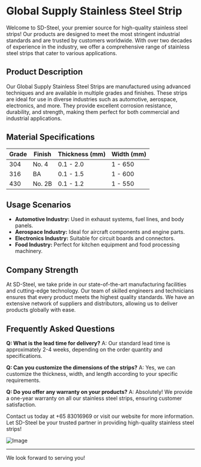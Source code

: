 # Global Supply Stainless Steel Strip

Welcome to SD-Steel, your premier source for high-quality stainless steel strips! Our products are designed to meet the most stringent industrial standards and are trusted by customers worldwide. With over two decades of experience in the industry, we offer a comprehensive range of stainless steel strips that cater to various applications.

## Product Description

Our Global Supply Stainless Steel Strips are manufactured using advanced techniques and are available in multiple grades and finishes. These strips are ideal for use in diverse industries such as automotive, aerospace, electronics, and more. They provide excellent corrosion resistance, durability, and strength, making them perfect for both commercial and industrial applications.

## Material Specifications

| Grade         | Finish       | Thickness (mm) | Width (mm) |
|---------------|--------------|----------------|------------|
| 304           | No. 4        | 0.1 - 2.0      | 1 - 650    |
| 316           | BA            | 0.1 - 1.5      | 1 - 600    |
| 430           | No. 2B        | 0.1 - 1.2      | 1 - 550    |

## Usage Scenarios

- **Automotive Industry:** Used in exhaust systems, fuel lines, and body panels.
- **Aerospace Industry:** Ideal for aircraft components and engine parts.
- **Electronics Industry:** Suitable for circuit boards and connectors.
- **Food Industry:** Perfect for kitchen equipment and food processing machinery.

## Company Strength

At SD-Steel, we take pride in our state-of-the-art manufacturing facilities and cutting-edge technology. Our team of skilled engineers and technicians ensures that every product meets the highest quality standards. We have an extensive network of suppliers and distributors, allowing us to deliver products globally with ease.

## Frequently Asked Questions

**Q: What is the lead time for delivery?**
A: Our standard lead time is approximately 2-4 weeks, depending on the order quantity and specifications.

**Q: Can you customize the dimensions of the strips?**
A: Yes, we can customize the thickness, width, and length according to your specific requirements.

**Q: Do you offer any warranty on your products?**
A: Absolutely! We provide a one-year warranty on all our stainless steel strips, ensuring customer satisfaction.

Contact us today at +65 83016969 or visit our website for more information. Let SD-Steel be your trusted partner in providing high-quality stainless steel strips!

![Image](https://github.com/user-attachments/assets/2567258e-e124-4816-932d-1809bd27ef0b)

---

We look forward to serving you!